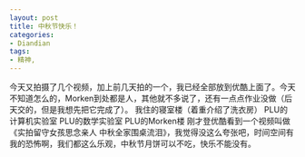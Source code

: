 ```yaml
---
layout: post
title: 中秋节快乐！
categories:
- Diandian
tags:
- 精神, 
---
```

今天又拍摄了几个视频，加上前几天拍的一个，我已经全部放到优酷上面了。今天不知道怎么的，Morken到处都是人，其他就不多说了，还有一点点作业没做（后天交的，但是我想先把它完成了）。 我住的寝室楼（着重介绍了洗衣房） PLU的计算机实验室 PLU的数学实验室 PLU的Morken楼 刚才登优酷看到一个视频叫做《实拍留守女孩思念亲人 中秋全家围桌流泪》，我觉得没这么夸张吧，时间空间有我的恐怖啊，我们都这么乐观，中秋节月饼可以不吃，快乐不能没有。